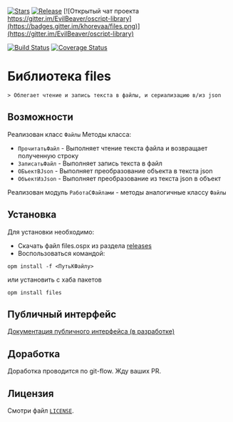 
[![Stars](https://img.shields.io/github/stars/khorevaa/files.svg?label=Github%20%E2%98%85&a)](https://github.com/khorevaa/files/stargazers)
[![Release](https://img.shields.io/github/tag/khorevaa/files.svg?label=Last%20release&a)](https://github.com/khorevaa/files/releases)
[![Открытый чат проекта https://gitter.im/EvilBeaver/oscript-library](https://badges.gitter.im/khorevaa/files.png)](https://gitter.im/EvilBeaver/oscript-library)

[![Build Status](https://travis-ci.org/khorevaa/files.svg?branch=master)](https://travis-ci.org/khorevaa/files)
[![Coverage Status](https://coveralls.io/repos/github/khorevaa/files/badge.svg?branch=master)](https://coveralls.io/github/khorevaa/files?branch=master)

# Библиотека files

    > Облегает чтение и запись текста в файлы, и сериализацию в/из json

## Возможности

Реализован класс `Файлы`
Методы класса:
* `ПрочитатьФайл` - Выполняет чтение текста файла и возвращает полученную строку
* `ЗаписатьФайл` - Выполняет запись текста в файл
* `ОБъектВJson` - Выполняет преобразование объекта в текста json
* `ОбъектИзJson` - Выполняет преобразование из текста json в объект

Реализован модуль `РаботаСФайлами` - методы аналогичные классу `Файлы`

## Установка

Для установки необходимо:
* Скачать файл files.ospx из раздела [releases](https://github.com/khorevaa/files/releases)
* Воспользоваться командой:

```
opm install -f <ПутьКФайлу>
```
или установить с хаба пакетов

```
opm install files
```

## Публичный интерфейс

[Документация публичного интерфейса (в разработке)](docs/README.md)

## Доработка

Доработка проводится по git-flow. Жду ваших PR.

## Лицензия

Смотри файл [`LICENSE`](LICENSE).
